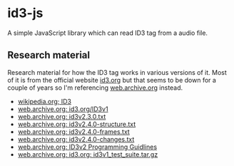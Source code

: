 # id3-js

A simple JavaScript library which can read ID3 tag from a audio file.

## Research material

Research material for how the ID3 tag works in various versions of it. Most of it is from the official website
[id3.org](https://www.id3.org/) but that seems to be down for a couple of years so I'm referencing
[web.archive.org](https://web.archive.org) instead.

- [wikipedia.org; ID3](https://en.wikipedia.org/wiki/ID3)
- [web.archive.org: id3.org/ID3v1](https://web.archive.org/web/20070930203401/http://www.id3.org/ID3v1)
- [web.archive.org: id3v2.3.0.txt](https://web.archive.org/web/20220121174529/https://id3.org/d3v2.3.0)
- [web.archive.org: id3v2.4.0-structure.txt](https://web.archive.org/web/20211112034826/https://id3.org/id3v2.4.0-structure)
- [web.archive.org: id3v2.4.0-frames.txt](https://web.archive.org/web/20211109170227/https://id3.org/id3v2.4.0-frames)
- [web.archive.org: id3v2.4.0-changes.txt](https://web.archive.org/web/20210807160919/https://id3.org/id3v2.4.0-changes)
- [web.archive.org: ID3v2 Programming Guidlines](https://web.archive.org/web/20211122000720/https://id3.org/Developer%20Information)
- [web.archive.org: id3.org: id3v1_test_suite.tar.gz](https://web.archive.org/web/20070421084950if_/http://www.id3.org:80/Developer_Information?action=AttachFile&do=get&target=id3v1_test_suite.tar.gz)
